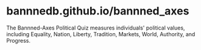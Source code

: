 # bannnedb.github.io/bannned_axes
The Bannned-Axes Political Quiz measures individuals' political values, including Equality, Nation, Liberty, Tradition, Markets, World, Authority, and Progress.
